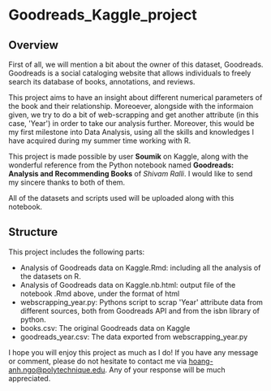 # Goodreads_Kaggle_project

## Overview

First of all, we will mention a bit about the owner of this dataset, Goodreads. Goodreads is a social cataloging website that allows individuals to freely search its database of books, annotations, and reviews.

This project aims to have an insight about different numerical parameters of the book and their relationship. Moreoever, alongside with the informaion given, we try to do a bit of web-scrapping and get another attribute (in this case, 'Year') in order to take our analysis further. Moreover, this would be my first milestone into Data Analysis, using all the skills and knowledges I have acquired during my summer time working with R.

This project is made possible by user **Soumik** on Kaggle, along with the wonderful reference from the Python notebook named **Goodreads: Analysis and Recommending Books** of *Shivam Ralli*. I would like to send my sincere thanks to both of them.

All of the datasets and scripts used will be uploaded along with this notebook. 

## Structure

This project includes the following parts:

  * Analysis of Goodreads data on Kaggle.Rmd: including all the analysis of the datasets on R. 
  * Analysis of Goodreads data on Kaggle.nb.html: output file of the notebook .Rmd above, under the format of html
  * webscrapping_year.py: Pythons script to scrap 'Year' attribute data from different sources, both from Goodreads API and from the isbn library of python. 
  * books.csv: The original Goodreads data on Kaggle
  * goodreads_year.csv: The data exported from webscrapping_year.py
  
 I hope you will enjoy this project as much as I do! If you have any message or comment, please do not hesitate to contact me via hoang-anh.ngo@polytechnique.edu. Any of your response will be much appreciated.
